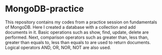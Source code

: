 # MongoDB-practice
This repository contains my codes from a practice session on fundamentals of MongoDB. Here I created a database with a collection and add documents in it. Basic operations such as show, find, update, delete are performed. Next, comparison operators such as greater than, less than, greater than equals to, less than equals to are used to return documents. Logical operators AND, OR, NOR, NOT are also used.
